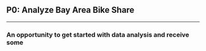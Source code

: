  ## P0: Analyze Bay Area Bike Share
 ____________________________________________  
 
 ### An opportunity to get started with data analysis and receive some
